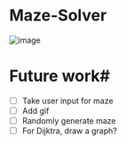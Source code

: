 # Maze-Solver

![image](https://user-images.githubusercontent.com/65414576/154735554-4377bde0-e61e-4d85-a7b7-2cc79e724998.png)

# Future work# 
- [ ] Take user input for maze
- [ ] Add gif
- [ ] Randomly generate maze
- [ ] For Dijktra, draw a graph?
